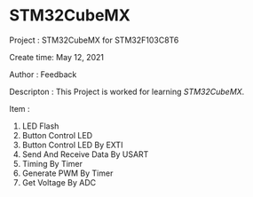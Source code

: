# STM32CubeMX

Project    : STM32CubeMX for STM32F103C8T6

Create time: May 12, 2021

Author     : Feedback

Descripton : This Project is worked for learning *STM32CubeMX*.

Item       :
1. LED Flash
2. Button Control LED
3. Button Control LED By EXTI
4. Send And Receive Data By USART
5. Timing By Timer
6. Generate PWM By Timer
7. Get Voltage By ADC
